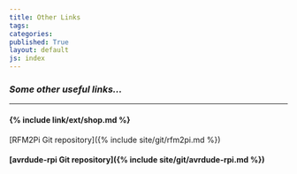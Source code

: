 ```yaml
---
title: Other Links
tags: 
categories: 
published: True
layout: default
js: index
---
```

### *Some other useful links...*
---------------------------------


#### {% include link/ext/shop.md %}








[RFM2Pi Git repository]({% include site/git/rfm2pi.md %})

#### [avrdude-rpi Git repository]({% include site/git/avrdude-rpi.md %})
